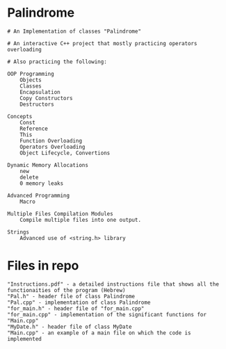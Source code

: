 # Palindrome
    
    # An Implementation of classes "Palindrome"
    
    # An interactive C++ project that mostly practicing operators overloading
    
    # Also practicing the following:
    
    OOP Programming
        Objects
        Classes
        Encapsulation
        Copy Constructors
        Destructors
        
    Concepts
        Const
        Reference
        This
        Function Overloading
        Operators Overloading
        Object Lifecycle, Convertions
    
    Dynamic Memory Allocations
        new
        delete
        0 memory leaks
        
    Advanced Programming
        Macro
        
    Multiple Files Compilation Modules
        Compile multiple files into one output. 
        
    Strings
        Advanced use of <string.h> library
        
# Files in repo
    "Instructions.pdf" - a detailed instructions file that shows all the functionaities of the program (Hebrew)
    "Pal.h" - header file of class Palindrome
    "Pal.cpp" - implementation of class Palindrome
    "for_main.h" - header file of "for_main.cpp"
    "for_main.cpp" - implementation of the significant functions for "Main.cpp"
    "MyDate.h" - header file of class MyDate
    "Main.cpp" - an example of a main file on which the code is implemented
